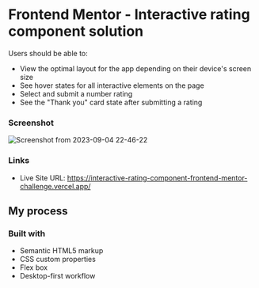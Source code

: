 # Frontend Mentor - Interactive rating component solution


Users should be able to:

- View the optimal layout for the app depending on their device's screen size
- See hover states for all interactive elements on the page
- Select and submit a number rating
- See the "Thank you" card state after submitting a rating

### Screenshot

![Screenshot from 2023-09-04 22-46-22](https://github.com/Meetkamal256/Interactive-rating-component-frontend-mentor-challenge/assets/104779844/10bc190e-5b27-4140-8d56-fb2621023927)


### Links

- Live Site URL:  https://interactive-rating-component-frontend-mentor-challenge.vercel.app/

## My process

### Built with

- Semantic HTML5 markup
- CSS custom properties
- Flex box
- Desktop-first workflow

